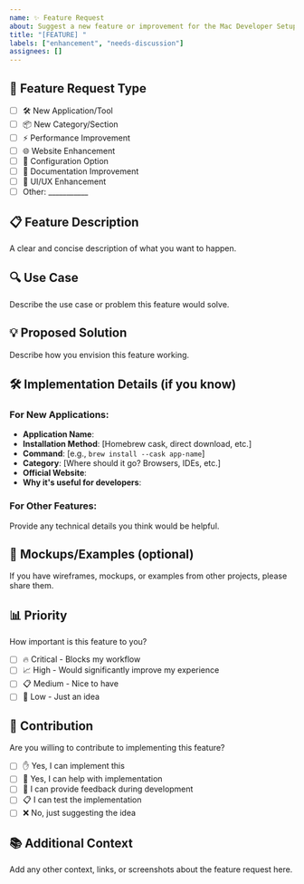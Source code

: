```yaml
---
name: ✨ Feature Request
about: Suggest a new feature or improvement for the Mac Developer Setup script
title: "[FEATURE] "
labels: ["enhancement", "needs-discussion"]
assignees: []
---
```


## 🎯 Feature Request Type
- [ ] 🛠️ New Application/Tool
- [ ] 📦 New Category/Section
- [ ] ⚡ Performance Improvement
- [ ] 🌐 Website Enhancement
- [ ] 🔧 Configuration Option
- [ ] 📝 Documentation Improvement
- [ ] 🎨 UI/UX Enhancement
- [ ] Other: ___________

## 📋 Feature Description
A clear and concise description of what you want to happen.

## 🔍 Use Case
Describe the use case or problem this feature would solve.

## 💡 Proposed Solution
Describe how you envision this feature working.

## 🛠️ Implementation Details (if you know)
### For New Applications:
- **Application Name**: 
- **Installation Method**: [Homebrew cask, direct download, etc.]
- **Command**: [e.g., `brew install --cask app-name`]
- **Category**: [Where should it go? Browsers, IDEs, etc.]
- **Official Website**: 
- **Why it's useful for developers**: 

### For Other Features:
Provide any technical details you think would be helpful.

## 🎨 Mockups/Examples (optional)
If you have wireframes, mockups, or examples from other projects, please share them.

## 📊 Priority
How important is this feature to you?
- [ ] 🔥 Critical - Blocks my workflow
- [ ] 📈 High - Would significantly improve my experience
- [ ] 📋 Medium - Nice to have
- [ ] 💭 Low - Just an idea

## 🤝 Contribution
Are you willing to contribute to implementing this feature?
- [ ] ✋ Yes, I can implement this
- [ ] 🤝 Yes, I can help with implementation
- [ ] 💭 I can provide feedback during development
- [ ] 📋 I can test the implementation
- [ ] ❌ No, just suggesting the idea

## 📚 Additional Context
Add any other context, links, or screenshots about the feature request here.